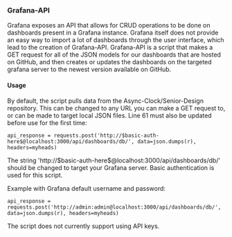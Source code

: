 ### Grafana-API

Grafana exposes an API that allows for CRUD operations to be done on dashboards present in a Grafana instance. Grafana itself does not provide an easy way to import a lot of dashboards through the user interface, which lead to the creation of Grafana-API. Grafana-API is a script that makes a GET request for all of the JSON models for our dashboards that are hosted on GitHub, and then creates or updates the dashboards on the targeted grafana server to the newest version available on GitHub.

#### Usage

By default, the script pulls data from the Async-Clock/Senior-Design repository. This can be changed to any URL you can make a GET request to, or can be made to target local JSON files. Line 61 must also be updated before use for the first time:

    api_response = requests.post('http://$basic-auth-here$@localhost:3000/api/dashboards/db/', data=json.dumps(r), headers=myheads)

The string 'http://\$basic-auth-here\$@localhost:3000/api/dashboards/db/' should be changed to target your Grafana server. Basic authentication is used for this script.

Example with Grafana default username and password:

    api_response = requests.post('http://admin:admin@localhost:3000/api/dashboards/db/', data=json.dumps(r), headers=myheads)

The script does not currently support using API keys.
